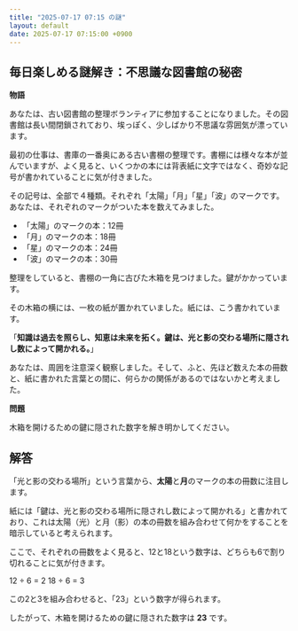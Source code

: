 ```yaml
---
title: "2025-07-17 07:15 の謎"
layout: default
date: 2025-07-17 07:15:00 +0900
---
```

## 毎日楽しめる謎解き：不思議な図書館の秘密

**物語**

あなたは、古い図書館の整理ボランティアに参加することになりました。その図書館は長い間閉鎖されており、埃っぽく、少しばかり不思議な雰囲気が漂っています。

最初の仕事は、書庫の一番奥にある古い書棚の整理です。書棚には様々な本が並んでいますが、よく見ると、いくつかの本には背表紙に文字ではなく、奇妙な記号が書かれていることに気が付きました。

その記号は、全部で４種類。それぞれ「太陽」「月」「星」「波」のマークです。あなたは、それぞれのマークがついた本を数えてみました。

*   「太陽」のマークの本：12冊
*   「月」のマークの本：18冊
*   「星」のマークの本：24冊
*   「波」のマークの本：30冊

整理をしていると、書棚の一角に古びた木箱を見つけました。鍵がかかっています。

その木箱の横には、一枚の紙が置かれていました。紙には、こう書かれています。

「**知識は過去を照らし、知恵は未来を拓く。鍵は、光と影の交わる場所に隠されし数によって開かれる。**」

あなたは、周囲を注意深く観察しました。そして、ふと、先ほど数えた本の冊数と、紙に書かれた言葉との間に、何らかの関係があるのではないかと考えました。

**問題**

木箱を開けるための鍵に隠された数字を解き明かしてください。

## 解答

「光と影の交わる場所」という言葉から、**太陽**と**月**のマークの本の冊数に注目します。

紙には「鍵は、光と影の交わる場所に隠されし数によって開かれる」と書かれており、これは太陽（光）と月（影）の本の冊数を組み合わせて何かをすることを暗示していると考えられます。

ここで、それぞれの冊数をよく見ると、12と18という数字は、どちらも6で割り切れることに気が付きます。

12 ÷ 6 = 2
18 ÷ 6 = 3

この2と3を組み合わせると、「23」という数字が得られます。

したがって、木箱を開けるための鍵に隠された数字は **23** です。
